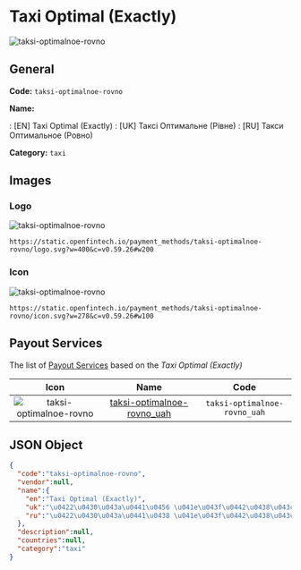 
# Taxi Optimal (Exactly) 
![taksi-optimalnoe-rovno](https://static.openfintech.io/payment_methods/taksi-optimalnoe-rovno/logo.svg?w=400&c=v0.59.26#w200)  

## General 
**Code:** `taksi-optimalnoe-rovno` 
 
**Name:** 
 
:	[EN] Taxi Optimal (Exactly) 
:	[UK] Таксі Оптимальне (Рівне) 
:	[RU] Такси Оптимальное (Ровно) 
 
**Category:** `taxi` 
 

## Images 

### Logo 
![taksi-optimalnoe-rovno](https://static.openfintech.io/payment_methods/taksi-optimalnoe-rovno/logo.svg?w=400&c=v0.59.26#w200)  

```
https://static.openfintech.io/payment_methods/taksi-optimalnoe-rovno/logo.svg?w=400&c=v0.59.26#w200
```  

### Icon 
![taksi-optimalnoe-rovno](https://static.openfintech.io/payment_methods/taksi-optimalnoe-rovno/icon.svg?w=278&c=v0.59.26#w100)  

```
https://static.openfintech.io/payment_methods/taksi-optimalnoe-rovno/icon.svg?w=278&c=v0.59.26#w100
```  

## Payout Services 
 
The list of [Payout Services](/payout-services/) based on the _Taxi Optimal (Exactly)_ 

|Icon|Name|Code| 
|:---:|:---:|:---:| 
|![taksi-optimalnoe-rovno](https://static.openfintech.io/payout_methods/taksi-optimalnoe-rovno/icon.svg?w=278&c=v0.59.26#w40) |[taksi-optimalnoe-rovno_uah](/payout-services/taksi-optimalnoe-rovno_uah/)|`taksi-optimalnoe-rovno_uah`| 
 

## JSON Object 

```json
{
  "code":"taksi-optimalnoe-rovno",
  "vendor":null,
  "name":{
    "en":"Taxi Optimal (Exactly)",
    "uk":"\u0422\u0430\u043a\u0441\u0456 \u041e\u043f\u0442\u0438\u043c\u0430\u043b\u044c\u043d\u0435 (\u0420\u0456\u0432\u043d\u0435)",
    "ru":"\u0422\u0430\u043a\u0441\u0438 \u041e\u043f\u0442\u0438\u043c\u0430\u043b\u044c\u043d\u043e\u0435 (\u0420\u043e\u0432\u043d\u043e)"
  },
  "description":null,
  "countries":null,
  "category":"taxi"
}
```  
